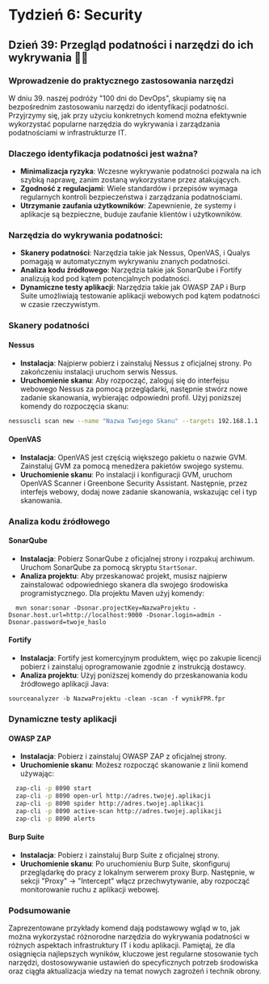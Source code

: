 # Tydzień 6: Security

## Dzień 39: Przegląd podatności i narzędzi do ich wykrywania 🕵️‍♂️

### Wprowadzenie do praktycznego zastosowania narzędzi
W dniu 39. naszej podróży "100 dni do DevOps", skupiamy się na bezpośrednim zastosowaniu narzędzi do identyfikacji podatności. Przyjrzymy się, jak przy użyciu konkretnych komend można efektywnie wykorzystać popularne narzędzia do wykrywania i zarządzania podatnościami w infrastrukturze IT.

### Dlaczego identyfikacja podatności jest ważna?
- **Minimalizacja ryzyka**: Wczesne wykrywanie podatności pozwala na ich szybką naprawę, zanim zostaną wykorzystane przez atakujących.
- **Zgodność z regulacjami**: Wiele standardów i przepisów wymaga regularnych kontroli bezpieczeństwa i zarządzania podatnościami.
- **Utrzymanie zaufania użytkowników**: Zapewnienie, że systemy i aplikacje są bezpieczne, buduje zaufanie klientów i użytkowników.

### Narzędzia do wykrywania podatności:
- **Skanery podatności**: Narzędzia takie jak Nessus, OpenVAS, i Qualys pomagają w automatycznym wykrywaniu znanych podatności.
- **Analiza kodu źródłowego**: Narzędzia takie jak SonarQube i Fortify analizują kod pod kątem potencjalnych podatności.
- **Dynamiczne testy aplikacji**: Narzędzia takie jak OWASP ZAP i Burp Suite umożliwiają testowanie aplikacji webowych pod kątem podatności w czasie rzeczywistym.


### Skanery podatności

#### Nessus
- **Instalacja**: Najpierw pobierz i zainstaluj Nessus z oficjalnej strony. Po zakończeniu instalacji uruchom serwis Nessus.
- **Uruchomienie skanu**: Aby rozpocząć, zaloguj się do interfejsu webowego Nessus za pomocą przeglądarki, następnie stwórz nowe zadanie skanowania, wybierając odpowiedni profil. Użyj poniższej komendy do rozpoczęcia skanu:
```bash
nessuscli scan new --name "Nazwa Twojego Skanu" --targets 192.168.1.1
```

#### OpenVAS
- **Instalacja**: OpenVAS jest częścią większego pakietu o nazwie GVM. Zainstaluj GVM za pomocą menedżera pakietów swojego systemu.
- **Uruchomienie skanu**: Po instalacji i konfiguracji GVM, uruchom OpenVAS Scanner i Greenbone Security Assistant. Następnie, przez interfejs webowy, dodaj nowe zadanie skanowania, wskazując cel i typ skanowania.

### Analiza kodu źródłowego

#### SonarQube
- **Instalacja**: Pobierz SonarQube z oficjalnej strony i rozpakuj archiwum. Uruchom SonarQube za pomocą skryptu `StartSonar`.
- **Analiza projektu**: Aby przeskanować projekt, musisz najpierw zainstalować odpowiedniego skanera dla swojego środowiska programistycznego. Dla projektu Maven użyj komendy:
```
  mvn sonar:sonar -Dsonar.projectKey=NazwaProjektu -Dsonar.host.url=http://localhost:9000 -Dsonar.login=admin -Dsonar.password=twoje_haslo
```

#### Fortify
- **Instalacja**: Fortify jest komercyjnym produktem, więc po zakupie licencji pobierz i zainstaluj oprogramowanie zgodnie z instrukcją dostawcy.
- **Analiza projektu**: Użyj poniższej komendy do przeskanowania kodu źródłowego aplikacji Java:
```
sourceanalyzer -b NazwaProjektu -clean -scan -f wynikFPR.fpr
```

### Dynamiczne testy aplikacji

#### OWASP ZAP
- **Instalacja**: Pobierz i zainstaluj OWASP ZAP z oficjalnej strony.
- **Uruchomienie skanu**: Możesz rozpocząć skanowanie z linii komend używając:
```bash
  zap-cli -p 8090 start
  zap-cli -p 8090 open-url http://adres.twojej.aplikacji
  zap-cli -p 8090 spider http://adres.twojej.aplikacji
  zap-cli -p 8090 active-scan http://adres.twojej.aplikacji
  zap-cli -p 8090 alerts
```

#### Burp Suite
- **Instalacja**: Pobierz i zainstaluj Burp Suite z oficjalnej strony.
- **Uruchomienie skanu**: Po uruchomieniu Burp Suite, skonfiguruj przeglądarkę do pracy z lokalnym serwerem proxy Burp. Następnie, w sekcji "Proxy" -> "Intercept" włącz przechwytywanie, aby rozpocząć monitorowanie ruchu z aplikacji webowej.

### Podsumowanie
Zaprezentowane przykłady komend dają podstawowy wgląd w to, jak można wykorzystać różnorodne narzędzia do wykrywania podatności w różnych aspektach infrastruktury IT i kodu aplikacji. Pamiętaj, że dla osiągnięcia najlepszych wyników, kluczowe jest regularne stosowanie tych narzędzi, dostosowywanie ustawień do specyficznych potrzeb środowiska oraz ciągła aktualizacja wiedzy na temat nowych zagrożeń i technik obrony.